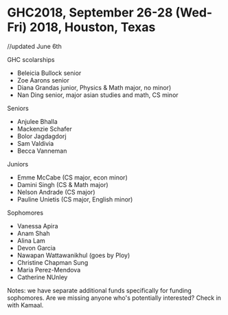 # GHC2018, September 26-28 (Wed-Fri) 2018, Houston, Texas 


//updated June 6th 

GHC scolarships 
*  Beleicia Bullock senior 
*  Zoe Aarons  senior 
*  Diana Grandas junior, Physics & Math major, no minor) 
*  Nan Ding senior, major asian studies and math, CS minor 




Seniors 
*  Anjulee Bhalla
*  Mackenzie Schafer
*  Bolor Jagdagdorj
*  Sam Valdivia 
*  Becca Vanneman 

Juniors
*  Emme McCabe   (CS major, econ minor)
*  Damini Singh  (CS & Math major) 
*  Nelson Andrade (CS major)
*  Pauline Unietis (CS major, English minor)

Sophomores 
*  Vanessa Apira
*  Anam Shah 
*  Alina Lam 
*  Devon Garcia 
*  Nawapan Wattawanikhul (goes by Ploy) 
*  Christine Chapman Sung 
*  Maria Perez-Mendova 
*  Catherine NUnley 




Notes: 
we have separate additional funds specifically for funding sophomores. 
Are we missing anyone who's potentially interested? 
Check in with Kamaal. 





